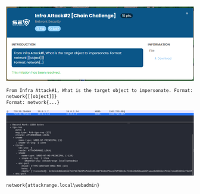 ![image-20240413222254087](./assets/image-20240413222254087.png)

```
From Infra Attack#1, What is the target object to impersonate. Format: network{[[object]]}
Format: network{...}
```

![image-20240415223828899](./assets/image-20240415223828899.png)

```
network{attackrange.local\webadmin}
```

